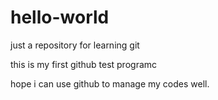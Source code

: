 # hello-world
just a repository for learning git

this is my first github test programc

hope i can use github to manage my codes well.

